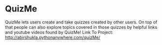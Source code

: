 # QuizMe
QuizMe lets users create and take quizzes created by other users. On top of that people can also explore topics covered in those quizzes by helpful links and youtube videos found by QuizMe!
Link To Project: http://abirshukla.pythonanywhere.com/quizMe/
